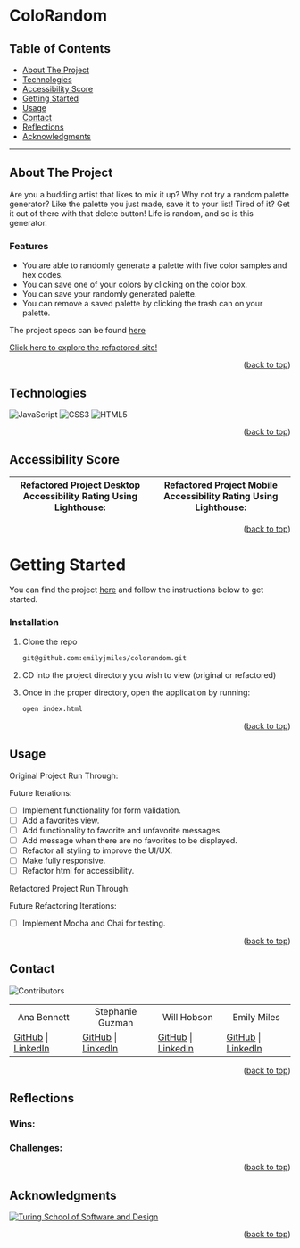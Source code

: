# ColoRandom

<!-- <p align="center"><img width="750" src=""></p> -->

## Table of Contents

- [About The Project](#about-the-project)
- [Technologies](#technologies)
- [Accessibility Score](#accessibility-score)
- [Getting Started](#getting-started)
- [Usage](#usage)
- [Contact](#contact)
- [Reflections](#reflections)
- [Acknowledgments](#acknowledgments)

---

<!-- ABOUT THE PROJECT -->

## About The Project

Are you a budding artist that likes to mix it up? Why not try a random palette generator? Like the palette you just made, save it to your list! Tired of it? Get it out of there with that delete button! Life is random, and so is this generator.

### Features

  - You are able to randomly generate a palette with five color samples and hex codes.
  - You can save one of your colors by clicking on the color box.
  - You can save your randomly generated palette.
  - You can remove a saved palette by clicking the trash can on your palette.

The project specs can be found [here](https://frontend.turing.edu/projects/module-1/colorandom-v2.html)

[Click here to explore the refactored site!](https://emilyjmiles.github.io/colorandom-group-project/)

<p align="right">(<a href="#readme-top">back to top</a>)</p>

<!-- TECHNOLOGIES -->

## Technologies

<div>
  <img alt="JavaScript" src="https://img.shields.io/badge/javascript%20-%23323330.svg?&style=for-the-badge&logo=javascript&logoColor=%23F7DF1E"/>
  <img alt="CSS3" src="https://img.shields.io/badge/css3%20-%231572B6.svg?&style=for-the-badge&logo=css3&logoColor=white"/>
  <img alt="HTML5" src="https://img.shields.io/badge/html5%20-%23E34F26.svg?&style=for-the-badge&logo=html5&logoColor=white"/>
</div>

<p align="right">(<a href="#readme-top">back to top</a>)</p>

<!-- ACCESSIBILITY SCORE -->

## Accessibility Score

| Refactored Project Desktop Accessibility Rating Using Lighthouse: | Refactored Project Mobile Accessibility Rating Using Lighthouse: |
|-------------------------------------------------------------------|------------------------------------------------------------------|

<p align="right">(<a href="#readme-top">back to top</a>)</p>

<!-- GETTING STARTED -->

# Getting Started

You can find the project [here](https://github.com/emilyjmiles/colorandom-group-project) and follow the instructions below to get started.

### Installation

1. Clone the repo
   ```sh
   git@github.com:emilyjmiles/colorandom.git
2. CD into the project directory you wish to view (original or refactored)

3. Once in the proper directory, open the application by running:
   ```sh
   open index.html
   ```

<p align="right">(<a href="#readme-top">back to top</a>)</p>

<!-- USAGE EXAMPLES -->

## Usage

Original Project Run Through:

Future Iterations:

- [ ] Implement functionality for form validation.
- [ ] Add a favorites view.
- [ ] Add functionality to favorite and unfavorite messages.
- [ ] Add message when there are no favorites to be displayed.
- [ ] Refactor all styling to improve the UI/UX.
- [ ] Make fully responsive.
- [ ] Refactor html for accessibility.

Refactored Project Run Through:


Future Refactoring Iterations:

- [ ] Implement Mocha and Chai for testing.

<p align="right">(<a href="#readme-top">back to top</a>)</p>

<!-- CONTACT -->

## Contact

![Contributors][contributors-shield]
<table align="center"> 
  <tr>
    <td align="center"> Ana Bennett </td>
    <td align="center"> Stephanie Guzman </td>
    <td align="center"> Will Hobson </td>
    <td align="center"> Emily Miles </td>
  </tr>
  <td> <a href="https://github.com/AnaBennett11">GitHub</a> | <a href="https://www.linkedin.com/in/ana-bennett/">LinkedIn</a> </td>
  <td> <a href="https://github.com/stephanieguzm">GitHub</a> | <a href="https://www.linkedin.com/in/stephanie-guzman-sdsw/">LinkedIn</a> </td>
  <td> <a href="https://github.com/willhobson85">GitHub</a> | <a href="https://www.linkedin.com/in/the-william-hobson/">LinkedIn</a> </td>
  <td> <a href="https://github.com/emilyjmiles">GitHub</a> | <a href="https://www.linkedin.com/in/emilyjmiles/">LinkedIn</a> </td>
</table>


<p align="right">(<a href="#readme-top">back to top</a>)</p>

<!-- REFLECTIONS -->

## Reflections

### Wins:

### Challenges:

<p align="right">(<a href="#readme-top">back to top</a>)</p>

<!-- ACKNOWLEDGMENTS -->

## Acknowledgments

[![Turing School of Software and Design](https://img.shields.io/badge/Turing_School-030303?style=for-the-badge)](https://turing.edu/)

<p align="right">(<a href="#readme-top">back to top</a>)</p>

<!-- MARKDOWN LINKS & IMAGES -->
<!-- https://www.markdownguide.org/basic-syntax/#reference-style-links -->

[mdn-shield]: https://img.shields.io/badge/MDN_Web_Docs-black?style=for-the-badge&logo=mdnwebdocs&logoColor=white
[mdn]: https://developer.mozilla.org/en-US/
[contributors-shield]: https://img.shields.io/badge/Contributors-4-2ea44f?style=for-the-badge
[miro]: https://miro.com/app/board/uXjVP-XsNqM=/
[mvp]: https://docs.google.com/document/d/1Ptfo2c91jaLiTu2lmiIDEzmLHaEIdTzKzV8pYrR-Ky8/edit
[GH project board]: https://github.com/orgs/IOTNBO-Capstone/projects/1
[product-screenshot]: images/screenshot.png


